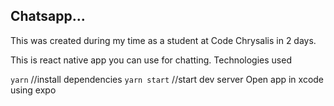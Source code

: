 ## Chatsapp...

This was created during my time as a student at Code Chrysalis in 2 days.

This is react native app you can use for chatting. Technologies used 

`yarn` //install dependencies
`yarn start` //start dev server
Open app in xcode using expo
